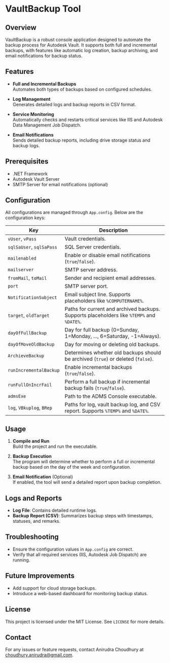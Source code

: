 # VaultBackup Tool

## Overview
VaultBackup is a robust console application designed to automate the backup process for Autodesk Vault. It supports both full and incremental backups, with features like automatic log creation, backup archiving, and email notifications for backup status.

## Features
- **Full and Incremental Backups**  
  Automates both types of backups based on configured schedules.

- **Log Management**  
  Generates detailed logs and backup reports in CSV format.

- **Service Monitoring**  
  Automatically checks and restarts critical services like IIS and Autodesk Data Management Job Dispatch.

- **Email Notifications**  
  Sends detailed backup reports, including drive storage status and backup logs.

## Prerequisites
- .NET Framework
- Autodesk Vault Server
- SMTP Server for email notifications (optional)

## Configuration
All configurations are managed through `App.config`. Below are the configuration keys:

| Key                     | Description                                                                                     |
|-------------------------|-------------------------------------------------------------------------------------------------|
| `vUser`, `vPass`        | Vault credentials.                                                                              |
| `sqlSaUser`, `sqlSaPass`| SQL Server credentials.                                                                         |
| `mailenabled`           | Enable or disable email notifications (`true`/`false`).                                         |
| `mailserver`            | SMTP server address.                                                                            |
| `fromMail`, `toMail`    | Sender and recipient email addresses.                                                           |
| `port`                  | SMTP server port.                                                                               |
| `NotificationSubject`   | Email subject line. Supports placeholders like `%COMPUTERNAME%`.                                |
| `target`, `oldTarget`   | Paths for current and archived backups. Supports placeholders like `%TEMP%` and `%DATE%`.       |
| `dayOfFullBackup`       | Day for full backup (0=Sunday, 1=Monday, ..., 6=Saturday, -1=Always).                           |
| `dayOfMoveOldBackup`    | Day for moving or deleting old backups.                                                         |
| `ArchieveBackup`        | Determines whether old backups should be archived (`true`) or deleted (`false`).                |
| `runIncrementalBackup`  | Enable incremental backups (`true`/`false`).                                                    |
| `runFullOnIncrFail`     | Perform a full backup if incremental backup fails (`true`/`false`).                             |
| `admsExe`               | Path to the ADMS Console executable.                                                            |
| `log`, `VBkuplog`, `BRep` | Paths for log, vault backup log, and CSV report. Supports `%TEMP%` and `%DATE%`.             |

## Usage
1. **Compile and Run**  
   Build the project and run the executable.

2. **Backup Execution**  
   The program will determine whether to perform a full or incremental backup based on the day of the week and configuration.

3. **Email Notification** (Optional)  
   If enabled, the tool will send a detailed report upon backup completion.

## Logs and Reports
- **Log File**: Contains detailed runtime logs.
- **Backup Report (CSV)**: Summarizes backup steps with timestamps, statuses, and remarks.

## Troubleshooting
- Ensure the configuration values in `App.config` are correct.
- Verify that all required services (IIS, Autodesk Job Dispatch) are running.

## Future Improvements
- Add support for cloud storage backups.
- Introduce a web-based dashboard for monitoring backup status.

## License
This project is licensed under the MIT License. See `LICENSE` for more details.

## Contact
For any issues or feature requests, contact Anirudra Choudhury at choudhury.anirudra@gmail.com.
